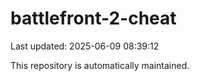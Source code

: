 # battlefront-2-cheat

Last updated: 2025-06-09 08:39:12

This repository is automatically maintained.
